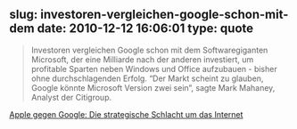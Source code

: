 slug: investoren-vergleichen-google-schon-mit-dem
date: 2010-12-12 16:06:01
type: quote
---

> Investoren vergleichen Google schon mit dem Softwaregiganten Microsoft, der eine Milliarde nach der anderen investiert, um profitable Sparten neben Windows und Office aufzubauen - bisher ohne durchschlagenden Erfolg. “Der Markt scheint zu glauben, Google könnte Microsoft Version zwei sein”, sagte Mark Mahaney, Analyst der Citigroup.

[Apple gegen Google: Die strategische Schlacht um das Internet](http://www.faz.net/s/RubF3F7C1F630AE4F8D8326AC2A80BDBBDE/Doc~E44572F71B8274510AB11E43B70FE39A6~ATpl~Ecommon~Scontent.html)
